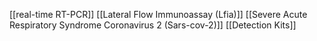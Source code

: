 [[real-time RT-PCR]]
[[Lateral Flow Immunoassay (Lfia)]]
[[Severe Acute Respiratory Syndrome Coronavirus 2 (Sars-cov-2)]]
[[Detection Kits]]
